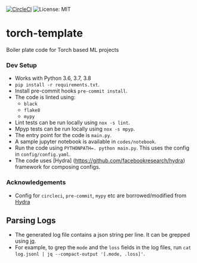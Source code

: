 [![CircleCI](https://circleci.com/gh/shagunsodhani/torch-template.svg?style=svg)](https://circleci.com/gh/shagunsodhani/torch-template) ![License: MIT](https://img.shields.io/badge/License-MIT-green.svg)

# torch-template
Boiler plate code for Torch based ML projects

### Dev Setup

* Works with Python 3.6, 3.7, 3.8
* `pip install -r requirements.txt`.
* Install pre-commit hooks `pre-commit install`.
* The code is linted using:
    * `black`
    * `flake8`
    * `mypy`
* Lint tests can be run locally using `nox -s lint`.
* Mpyp tests can be run locally using `nox -s mpyp`.
* The entry point for the code is `main.py`.
* A sample jupyter notebook is available in `codes/notebook`.
* Run the code using `PYTHONPATH=. python main.py`. This uses the config in `config/config.yaml`.
* The code uses [Hydra] (https://github.com/facebookresearch/hydra) framework for composing configs.

### Acknowledgements

* Config for `circleci`, `pre-commit`, `mypy` etc are borrowed/modified from [Hydra](https://github.com/facebookresearch/hydra)


## Parsing Logs

* The generated log file contains a json string per line. It can be grepped using [jq](https://stedolan.github.io/jq/).
* For example, to grep the `mode` and the `loss` fields in the log files, run `cat log.jsonl | jq --compact-output '[.mode, .loss]'`.
